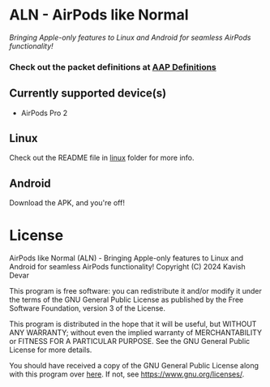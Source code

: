 # ALN - AirPods like Normal
*Bringing Apple-only features to Linux and Android for seamless AirPods functionality!*
### Check out the packet definitions at [AAP Definitions](/AAP%20Definitions.md)

## Currently supported device(s)
- AirPods Pro 2

## Linux
Check out the README file in [linux](/linux) folder for more info.

## Android

Download the APK, and you're off!

# License

AirPods like Normal (ALN) - Bringing Apple-only features to Linux and Android for seamless AirPods functionality!
Copyright (C) 2024 Kavish Devar

This program is free software: you can redistribute it and/or modify
it under the terms of the GNU General Public License as published by
the Free Software Foundation, version 3 of the License.

This program is distributed in the hope that it will be useful,
but WITHOUT ANY WARRANTY; without even the implied warranty of
MERCHANTABILITY or FITNESS FOR A PARTICULAR PURPOSE.  See the
GNU General Public License for more details.

You should have received a copy of the GNU General Public License
along with this program over [here](/LICENSE). If not, see <https://www.gnu.org/licenses/>.
